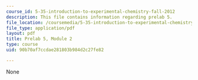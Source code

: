 ```yaml
---
course_id: 5-35-introduction-to-experimental-chemistry-fall-2012
description: This file contains information regarding prelab 5.
file_location: /coursemedia/5-35-introduction-to-experimental-chemistry-fall-2012/90b70af7ccdae281803b984d2c27fe82_MIT5_35F12_prelab5module2.pdf
file_type: application/pdf
layout: pdf
title: Prelab 5, Module 2
type: course
uid: 90b70af7ccdae281803b984d2c27fe82

---
```

None